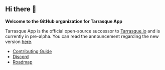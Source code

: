 ## Hi there 👋

**Welcome to the GitHub organization for Tarrasque App**

Tarrasque App is the official open-source successor to [Tarrasque.io](https://tarrasque.io) and is currently in pre-alpha. You can read the announcement regarding the new version [here](https://announcekit.app/tarrasque.io/changelog/tarrasque.io-is-going-open-source-3IZhu).

- [Contributing Guide](https://github.com/tarrasqueapp/tarrasqueapp/blob/main/CONTRIBUTING.md)
- [Discord](https://tarrasque.app/discord)
- [Roadmap](https://tarrasque.app/roadmap)
